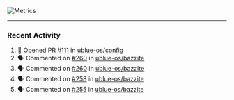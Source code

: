 ![Metrics](https://metrics.lecoq.io/KyleGospo?template=classic&base=header%2C%20activity%2C%20community%2C%20repositories%2C%20metadata&base.indepth=false&base.hireable=false&base.skip=false&config.timezone=America%2FLos_Angeles)

---
### Recent Activity
<!--START_SECTION:activity-->
1. 💪 Opened PR [#111](https://github.com/ublue-os/config/pull/111) in [ublue-os/config](https://github.com/ublue-os/config)
2. 🗣 Commented on [#260](https://github.com/ublue-os/bazzite/issues/260#issuecomment-1705511857) in [ublue-os/bazzite](https://github.com/ublue-os/bazzite)
3. 🗣 Commented on [#260](https://github.com/ublue-os/bazzite/issues/260#issuecomment-1705501384) in [ublue-os/bazzite](https://github.com/ublue-os/bazzite)
4. 🗣 Commented on [#258](https://github.com/ublue-os/bazzite/issues/258#issuecomment-1705453580) in [ublue-os/bazzite](https://github.com/ublue-os/bazzite)
5. 🗣 Commented on [#255](https://github.com/ublue-os/bazzite/issues/255#issuecomment-1704688478) in [ublue-os/bazzite](https://github.com/ublue-os/bazzite)
<!--END_SECTION:activity-->
